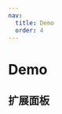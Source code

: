 ```yaml
---
nav:
  title: Demo
  order: 4
---
```


# Demo

## 扩展面板

<code src="./demos/ExtensionPanel-shell-demo.tsx" background="var(--main-bg-color)" title="实时跟随-终端执行" iframe=540></code>

<code src="./demos/ExtensionPanel-task-demo.tsx" background="var(--main-bg-color)" title="实时跟随-任务规划" iframe=540></code>

<code src="./demos/ExtensionPanel-html-demo.tsx" background="var(--main-bg-color)" title="实时跟随-创建 HTML 文件" iframe=540></code>

<code src="./demos/ExtensionPanel-think-demo.tsx" background="var(--main-bg-color)" title="实时跟随-深度思考" iframe=540></code>
